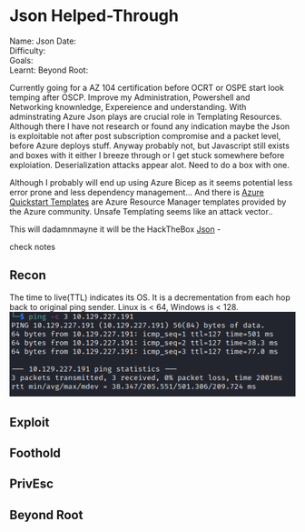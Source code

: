 # Json Helped-Through

Name: Json
Date:  
Difficulty:  
Goals:  
Learnt:
Beyond Root:

Currently going for a AZ 104 certification before OCRT or OSPE start look temping after OSCP.  Improve my Administration, Powershell and Networking knownledge, Expereience and understanding. With adminstrating Azure Json plays are crucial role in Templating Resources. Although there I have not research or found any indication maybe the Json is exploitable not after post subscription compromise and a packet level, before Azure deploys stuff. Anyway probably not, but Javascript still exists and boxes with it either I breeze through or I get stuck somewhere before exploiation. Deserialization attacks appear alot. Need to do a box with one.  

Although I probably will end up using Azure Bicep as it seems potential less error prone and less dependency management... And there is [Azure Quickstart Templates](https://azure.microsoft.com/resources/templates/) are Azure Resource Manager templates provided by the Azure community. Unsafe Templating seems like an attack vector..

This will dadamnmayne it will be the HackTheBox [Json](https://www.youtube.com/watch?v=zqJNOqohWMQ) -

check notes

## Recon


The time to live(TTL) indicates its OS. It is a decrementation from each hop back to original ping sender. Linux is < 64, Windows is < 128.
![ping](HackTheBox/Retired-Machines/Json/Screenshots/ping.png)
	
## Exploit

## Foothold

## PrivEsc

## Beyond Root

      
